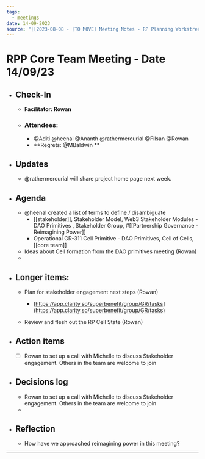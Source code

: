```yaml
---
tags:
  - meetings
date: 14-09-2023
source: "[[2023-08-08 - [TO MOVE] Meeting Notes - RP Planning Workstream]]"
---
```


# RPP Core Team Meeting - **Date 14/09/23**

- ## Check-In
	- **Facilitator: Rowan**
	- ### Attendees:
		-  @Aditi @heenal @Ananth @rathermercurial @Filsan @Rowan  
		- **Regrets:  @MBaldwin **
- ## Updates
	- @rathermercurial will share project home page next week.
- ## Agenda
	- @heenal created a list of terms to define / disambiguate
		- [[stakeholder]], Stakeholder Model, Web3 Stakeholder Modules - DAO Primitives , Stakeholder Group, #[[Partnership Governance - Reimagining Power]] 
		- Operational GR-311 Cell Primitive - DAO Primitives,  Cell of Cells, [[core team]]
	- Ideas about Cell formation from the DAO primitives meeting (Rowan)
	- 
- ## Longer items:
	- Plan for stakeholder engagement next steps (Rowan)

		- [https://app.clarity.so/superbenefit/group/GR/tasks](https://app.clarity.so/superbenefit/group/GR/tasks) 
	- Review and flesh out the RP Cell State (Rowan)
- ## Action items
	- [ ] Rowan to set up a call with Michelle to discuss Stakeholder engagement. Others in the team are welcome to join
- ## Decisions log
	- Rowan to set up a call with Michelle to discuss Stakeholder engagement. Others in the team are welcome to join
	- 
- ## Reflection  
	- How have we approached reimagining power in this meeting?

---